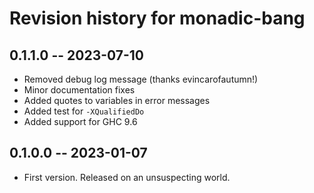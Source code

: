 # Revision history for monadic-bang

## 0.1.1.0 -- 2023-07-10

* Removed debug log message (thanks evincarofautumn!)
* Minor documentation fixes
* Added quotes to variables in error messages
* Added test for `-XQualifiedDo`
* Added support for GHC 9.6

## 0.1.0.0 -- 2023-01-07

* First version. Released on an unsuspecting world.
